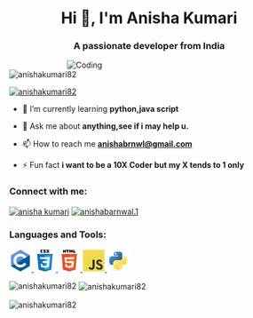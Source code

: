 <h1 align="center">Hi 👋, I'm Anisha Kumari</h1>
<h3 align="center">A passionate developer from India</h3>
<img align="right" alt="Coding" width="400" src="https://e0.pxfuel.com/wallpapers/405/690/desktop-wallpaper-hacker-top-hackers-background-hacker-laptop-thumbnail.jpg">

<p align="left"> <img src="https://komarev.com/ghpvc/?username=anishakumari82&label=Profile%20views&color=0e75b6&style=flat" alt="anishakumari82" /> </p>

<p align="left"> <a href="https://github.com/ryo-ma/github-profile-trophy"><img src="https://github-profile-trophy.vercel.app/?username=anishakumari82" alt="anishakumari82" /></a> </p>

- 🌱 I’m currently learning **python,java script**

- 💬 Ask me about **anything,see if i may help u.**

- 📫 How to reach me **anishabrnwl@gmail.com**

- ⚡ Fun fact **i want to be a 10X Coder but my X tends to 1 only**

<h3 align="left">Connect with me:</h3>
<p align="left">
<a href="https://linkedin.com/in/anisha kumari" target="blank"><img align="center" src="https://raw.githubusercontent.com/rahuldkjain/github-profile-readme-generator/master/src/images/icons/Social/linked-in-alt.svg" alt="anisha kumari" height="30" width="40" /></a>
<a href="https://instagram.com/anishabarnwal.1" target="blank"><img align="center" src="https://raw.githubusercontent.com/rahuldkjain/github-profile-readme-generator/master/src/images/icons/Social/instagram.svg" alt="anishabarnwal.1" height="30" width="40" /></a>
</p>

<h3 align="left">Languages and Tools:</h3>
<p align="left"> <a href="https://www.cprogramming.com/" target="_blank" rel="noreferrer"> <img src="https://raw.githubusercontent.com/devicons/devicon/master/icons/c/c-original.svg" alt="c" width="40" height="40"/> </a> <a href="https://www.w3schools.com/css/" target="_blank" rel="noreferrer"> <img src="https://raw.githubusercontent.com/devicons/devicon/master/icons/css3/css3-original-wordmark.svg" alt="css3" width="40" height="40"/> </a> <a href="https://www.w3.org/html/" target="_blank" rel="noreferrer"> <img src="https://raw.githubusercontent.com/devicons/devicon/master/icons/html5/html5-original-wordmark.svg" alt="html5" width="40" height="40"/> </a> <a href="https://developer.mozilla.org/en-US/docs/Web/JavaScript" target="_blank" rel="noreferrer"> <img src="https://raw.githubusercontent.com/devicons/devicon/master/icons/javascript/javascript-original.svg" alt="javascript" width="40" height="40"/> </a> <a href="https://www.python.org" target="_blank" rel="noreferrer"> <img src="https://raw.githubusercontent.com/devicons/devicon/master/icons/python/python-original.svg" alt="python" width="40" height="40"/> </a> </p>

<p><img align="left" src="https://github-readme-stats.vercel.app/api/top-langs?username=anishakumari82&show_icons=true&locale=en&layout=compact" alt="anishakumari82" /></p>

<p>&nbsp;<img align="center" src="https://github-readme-stats.vercel.app/api?username=anishakumari82&show_icons=true&locale=en" alt="anishakumari82" /></p>

<p><img align="center" src="https://github-readme-streak-stats.herokuapp.com/?user=anishakumari82&" alt="anishakumari82" /></p>
